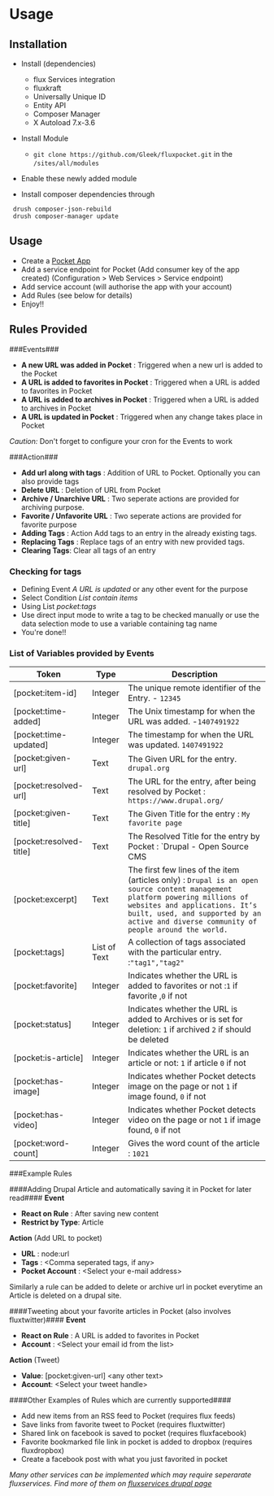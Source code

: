 Usage
======


Installation
------------

- Install (dependencies)
  - flux Services integration
  - fluxkraft
  - Universally Unique ID
  - Entity API
  - Composer Manager
  - X Autoload 7.x-3.6

- Install Module
  - `git clone https://github.com/Gleek/fluxpocket.git` in the `/sites/all/modules`
- Enable these newly added module
- Install composer dependencies through
```
 drush composer-json-rebuild
 drush composer-manager update
```


Usage
-------

- Create a [Pocket App](http://getpocket.com/developer/apps/new)
- Add a service endpoint for Pocket (Add consumer key of the app created) (Configuration > Web Services > Service endpoint)
- Add service account (will authorise the app with your account)
- Add Rules (see below for details)
- Enjoy!!


Rules Provided
-----------------

###Events###
  - **A new URL was added in Pocket** : Triggered when a new url is added to the Pocket
  - **A URL is added to favorites in Pocket** : Triggered when a URL is added to favorites in Pocket
  - **A URL is added to archives in Pocket** : Triggered when a URL is added to archives in Pocket
  - **A URL is updated in Pocket** : Triggered when any change takes place in Pocket

*Caution:* Don't forget to configure your cron for the Events to work

###Action###
  - **Add url along with tags** : Addition of URL to Pocket. Optionally you can also provide tags
  - **Delete URL** : Deletion of URL from Pocket
  - **Archive / Unarchive URL** : Two seperate actions are provided for archiving purpose.
  - **Favorite / Unfavorite URL** : Two seperate actions are provided for favorite purpose
  - **Adding Tags** : Action Add tags to an entry in the already existing tags.
  - **Replacing Tags** : Replace tags of an entry with new provided tags.
  - **Clearing Tags**: Clear all tags of an entry


### Checking for tags ###

- Defining Event *A URL is updated* or any other event for the purpose
- Select Condition *List contain items*
- Using List *pocket:tags*
- Use direct input mode to write a tag to be checked manually or use the data selection mode to use a variable containing tag name
- You're done!!

### List of Variables provided by Events ###

|Token                   | Type         | Description                                |
|------------------------|--------------|--------------------------------------------|
| [pocket:item-id]	     | Integer      |   The unique remote identifier of the Entry.  - `12345`|
| [pocket:time-added]    | Integer	    |   The Unix timestamp for when the URL was added.  -`1407491922`|
| [pocket:time-updated]	 | Integer      |   The timestamp for when the URL was updated.  `1407491922` |
| [pocket:given-url]	 | Text         |   The Given URL for the entry.  `drupal.org`|
| [pocket:resolved-url]	 | Text         |   The URL for the entry, after being resolved by Pocket : `https://www.drupal.org/`|
| [pocket:given-title]   | Text         |	The Given Title for the entry : `My favorite page`|
| [pocket:resolved-title]| Text         |	The Resolved Title for the entry by Pocket : `Drupal - Open Source CMS | Drupal.org`|
| [pocket:excerpt]       | Text         |   The first few lines of the item (articles only) : `Drupal is an open source content management platform powering millions of websites and applications. It’s built, used, and supported by an active and diverse community of people around the world.`|
| [pocket:tags]	         | List of Text |   A collection of tags associated with the particular entry. :`"tag1","tag2"`|
| [pocket:favorite]		 | Integer      |   Indicates whether the URL is added to favorites or not :`1` if favorite ,`0` if not |
| [pocket:status]		 | Integer      |   Indicates whether the URL is added to Archives or is set for deletion: `1` if archived `2` if should be deleted |
| [pocket:is-article]	 | Integer      |	Indicates whether the URL is an article or not: `1` if article `0` if not |
| [pocket:has-image]	 | Integer      |	Indicates whether Pocket detects image on the page or not `1` if image found, `0` if not |
| [pocket:has-video]     | Integer	    |	Indicates whether Pocket detects video on the page or not `1` if image found, `0` if not |
| [pocket:word-count]	 | Integer	    |   Gives the word count of the article : `1021`|

###Example Rules

####Adding Drupal Article and automatically saving it in Pocket for later read####
**Event**
- **React on Rule** : After saving new content
- **Restrict by Type**: Article

**Action** (Add URL to pocket)
- **URL** : node:url
- **Tags** : \<Comma seperated tags, if any\>
- **Pocket Account** : \<Select your e-mail address\>

Similarly a rule can be added to delete or archive url in pocket everytime an Article is deleted on a drupal site.

####Tweeting about your favorite articles in Pocket (also involves fluxtwitter)####
**Event**
- **React on Rule** : A URL is added to favorites in Pocket
- **Account** : \<Select your email id from the list\>

**Action** (Tweet)
- **Value**: \[pocket:given-url] <any other text\>
- **Account**: \<Select your tweet handle\>


####Other Examples of Rules which are currently supported####

- Add new items from an RSS feed to Pocket (requires flux feeds)
- Save links from favorite tweet to Pocket (requires fluxtwitter)
- Shared link on facebook is saved to pocket (requires fluxfacebook)
- Favorite bookmarked file link in pocket is added to dropbox (requires fluxdropbox)
- Create a facebook post with what you just favorited in pocket

*Many other services can be implemented which may require seperarate fluxservices. Find more of them on [fluxservices drupal page](https://www.drupal.org/project/fluxservice)*
